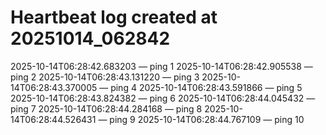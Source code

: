 # Heartbeat log created at 20251014_062842
2025-10-14T06:28:42.683203 — ping 1
2025-10-14T06:28:42.905538 — ping 2
2025-10-14T06:28:43.131220 — ping 3
2025-10-14T06:28:43.370005 — ping 4
2025-10-14T06:28:43.591866 — ping 5
2025-10-14T06:28:43.824382 — ping 6
2025-10-14T06:28:44.045432 — ping 7
2025-10-14T06:28:44.284168 — ping 8
2025-10-14T06:28:44.526431 — ping 9
2025-10-14T06:28:44.767109 — ping 10
